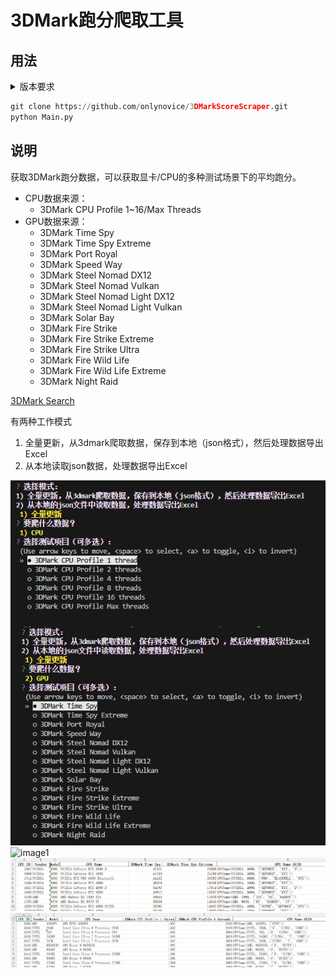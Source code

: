 # 3DMark跑分爬取工具

## 用法
<details>
  <summary>版本要求</summary>

- Python >= 3.9
- 依赖
  - openpyxl
  - pandas
  - questionary
  - requests
  - tenacity
  - tqdm

</details>

```python
git clone https://github.com/onlynovice/3DMarkScoreScraper.git
python Main.py
```

## 说明
获取3DMark跑分数据，可以获取显卡/CPU的多种测试场景下的平均跑分。
- CPU数据来源：
    - 3DMark CPU Profile 1~16/Max Threads
- GPU数据来源：
    - 3DMark Time Spy
    - 3DMark Time Spy Extreme
    - 3DMark Port Royal
    - 3DMark Speed Way
    - 3DMark Steel Nomad DX12
    - 3DMark Steel Nomad Vulkan
    - 3DMark Steel Nomad Light DX12
    - 3DMark Steel Nomad Light Vulkan
    - 3DMark Solar Bay
    - 3DMark Fire Strike
    - 3DMark Fire Strike Extreme
    - 3DMark Fire Strike Ultra
    - 3DMark Fire Wild Life
    - 3DMark Fire Wild Life Extreme
    - 3DMark Night Raid

[3DMark Search](https://www.3dmark.com/search?#advanced?test=spy%20P&cpuId=&gpuId=1509&gpuCount=1&gpuType=ALL&deviceType=ALL&storageModel=ALL&showRamDisks=false&memoryChannels=0&country=&scoreType=graphicsScore&hofMode=true&showInvalidResults=false&freeParams=&minGpuCoreClock=&maxGpuCoreClock=&minGpuMemClock=&maxGpuMemClock=&minCpuClock=&maxCpuClock=)

有两种工作模式
1. 全量更新，从3dmark爬取数据，保存到本地（json格式），然后处理数据导出Excel
2. 从本地读取json数据，处理数据导出Excel

![image4](Pictures/image4.png)
![image1](Pictures/image1.png)
![image2](Pictures/image2.png)
![image3](Pictures/image3.png)

